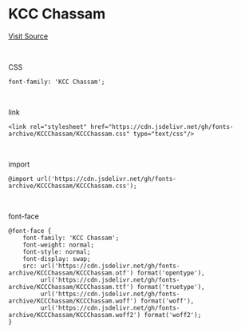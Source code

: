 # KCC Chassam

[Visit Source](https://gongu.copyright.or.kr/gongu/wrt/wrt/view.do?wrtSn=13285736&menuNo=200023)

&nbsp;

CSS

```
font-family: 'KCC Chassam';
```

&nbsp;

link

```
<link rel="stylesheet" href="https://cdn.jsdelivr.net/gh/fonts-archive/KCCChassam/KCCChassam.css" type="text/css"/>
```

&nbsp;

import

```
@import url('https://cdn.jsdelivr.net/gh/fonts-archive/KCCChassam/KCCChassam.css');
```

&nbsp;

font-face

```
@font-face {
    font-family: 'KCC Chassam';
    font-weight: normal;
    font-style: normal;
    font-display: swap;
    src: url('https://cdn.jsdelivr.net/gh/fonts-archive/KCCChassam/KCCChassam.otf') format('opentype'),
         url('https://cdn.jsdelivr.net/gh/fonts-archive/KCCChassam/KCCChassam.ttf') format('truetype'),
         url('https://cdn.jsdelivr.net/gh/fonts-archive/KCCChassam/KCCChassam.woff') format('woff'),
         url('https://cdn.jsdelivr.net/gh/fonts-archive/KCCChassam/KCCChassam.woff2') format('woff2');
}
```

